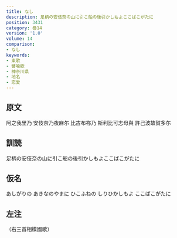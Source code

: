 ```yaml
---
title: なし
description: 足柄の安伎奈の山に引こ船の後引かしもよここばこがたに
position: 3431
category: 巻14
version: '1.0'
volume: 14
comparison:
- なし
keywords:
- 東歌
- 譬喩歌
- 神奈川県
- 地名
- 恋愛
---
```


## 原文

阿之我里乃 安伎奈乃夜麻尓 比古布祢乃 斯利比可志母與 許己波故賀多尓

## 訓読

足柄の安伎奈の山に引こ船の後引かしもよここばこがたに

## 仮名

あしがりの あきなのやまに ひこふねの しりひかしもよ ここばこがたに

## 左注

（右三首相模國歌）
